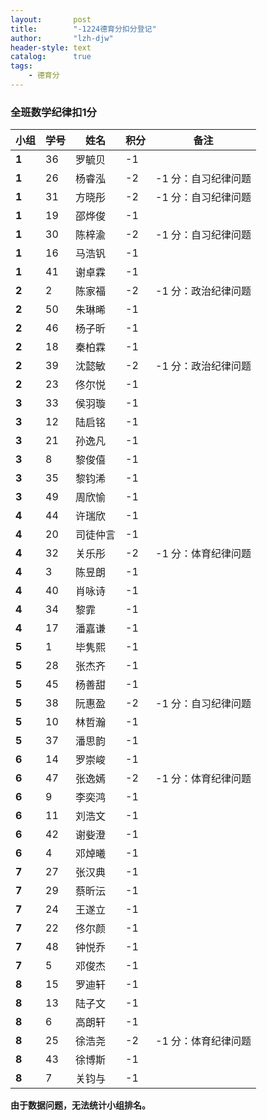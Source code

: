 ```yaml
---
layout:       post
title:        "-1224德育分扣分登记"
author:       "lzh-djw"
header-style: text
catalog:      true
tags:
    - 德育分
---
```


### 全班数学纪律扣1分

| **小组**    | **学号** | **姓名** | **积分** | **备注**                  |
|-----------|--------|--------|--------|-------------------------|
| **1**     | 36     | 罗毓贝    | -1      |                         |
| **1**     | 26     | 杨睿泓    | -2   | -1 分：自习纪律问题 |
| **1**     | 31     | 方晓彤    | -2     | -1 分：自习纪律问题     |
| **1**     | 19     | 邵烨俊    | -1      |                         |
| **1**     | 30     | 陈梓渝    | -2     | -1 分：自习纪律问题             |
| **1**     | 16     | 马浩钒    | -1      |                         |
| **1**     | 41     | 谢卓霖    | -1      |                         |
| **2**     | 2      | 陈家福    | -2     | -1 分：政治纪律问题             |
| **2**     | 50     | 朱琳晞    | -1      |                         |
| **2**     | 46     | 杨子昕    | -1      |                         |
| **2**     | 18     | 秦柏霖    | -1      |                         |
| **2**     | 39     | 沈懿敏    | -2     | -1 分：政治纪律问题             |
| **2**     | 23     | 佟尔悦    | -1      |                         |
| **3**     | 33     | 侯羽璇    | -1      |                         |
| **3**     | 12     | 陆启铭    | -1      |                         |
| **3**     | 21     | 孙逸凡    | -1      |                         |
| **3**     | 8      | 黎俊僖    | -1      |                         |
| **3**     | 35     | 黎钧浠    | -1      |                         |
| **3**     | 49     | 周欣愉    | -1      |                         |
| **4**     | 44     | 许瑞欣    | -1      |                         |
| **4**     | 20   | 司徒仲言   | -1      |                         |
| **4**     | 32     | 关乐彤    | -2     | -1 分：体育纪律问题             |
| **4**     | 3      | 陈昱朗    | -1      |                         |
| **4**     | 40     | 肖咏诗    | -1      |                         |
| **4**     | 34     | 黎霏     | -1      |                         |
| **4**     | 17     | 潘嘉谦    | -1      |                         |
| **5**     | 1      | 毕隽熙    | -1      |                         |
| **5**     | 28     | 张杰齐    | -1      |                         |
| **5**     | 45     | 杨善甜    | -1      |                         |
| **5**     | 38     | 阮惠盈    | -2     | -1 分：自习纪律问题             |
| **5**     | 10     | 林哲瀚    | -1      |                         |
| **5**     | 37     | 潘思韵    | -1      |                         |
| **6**     | 14     | 罗崇峻    | -1      |                         |
| **6**     | 47     | 张逸嫣    | -2     | -1 分：体育纪律问题             |
| **6**     | 9      | 李奕鸿    | -1      |                         |
| **6**     | 11     | 刘浩文    | -1      |                         |
| **6**     | 42     | 谢姕澄    | -1      |                         |
| **6**     | 4      | 邓焯曦    | -1      |                         |
| **7**     | 27     | 张汉典    | -1      |                         |
| **7**     | 29     | 蔡昕沄    | -1      |                         |
| **7**     | 24     | 王遂立    | -1      |                         |
| **7**     | 22     | 佟尔颜    | -1      |                         |
| **7**     | 48     | 钟悦乔    | -1      |                         |
| **7**     | 5      | 邓俊杰    | -1      |                         |
| **8**     | 15     | 罗迪轩    | -1      |                         |
| **8**     | 13     | 陆子文    | -1      |                         |
| **8**     | 6      | 高朗轩    | -1      |                         |
| **8**     | 25     | 徐浩尧    | -2     | -1 分：体育纪律问题             |
| **8**     | 43     | 徐博斯    | -1      |                         |
| **8**     | 7      | 关钧与    | -1      |                         |

**由于数据问题，无法统计小组排名。**
